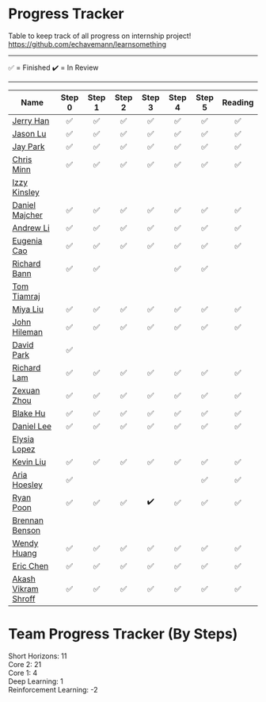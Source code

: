 # Progress Tracker

Table to keep track of all progress on internship project! <br />https://github.com/echavemann/learnsomething

---

✅ = Finished
✔️ = In Review

---

| Name                                                               | Step 0 | Step 1 | Step 2 | Step 3 | Step 4 | Step 5 | Reading |
| ------------------------------------------------------------------ | :----: | :----: | :----: | :----: | :----: | :----: | :-----: |
| [Jerry Han](https://github.com/jerry-hannn/nuft-training)          |   ✅   |   ✅   |   ✅   |   ✅   |   ✅   |   ✅   |   ✅    |
| [Jason Lu](https://github.com/Jasonxlu/learnsomething)             |   ✅   |   ✅   |   ✅   |   ✅   |   ✅   |   ✅   |   ✅    |
| [Jay Park](https://github.com/kyeoul/learnsomething)               |   ✅   |   ✅   |   ✅   |   ✅   |   ✅   |   ✅   |   ✅    |
| [Chris Minn](https://github.com/minnce/shxiv)                      |   ✅   |   ✅   |   ✅   |   ✅   |   ✅   |   ✅   |   ✅    |
| [Izzy Kinsley](https://github.com/IzzyHuang/learnsomething)        |        |        |        |        |        |
| [Daniel Majcher](https://github.com/daniel-majcher/learnsomething) |   ✅   |   ✅   |   ✅   |   ✅   |   ✅   |   ✅   |   ✅    |
| [Andrew Li](https://github.com/andrlime/learnsomething)            |   ✅   |   ✅   |   ✅   |   ✅   |   ✅   |   ✅   |   ✅    |
| [Eugenia Cao](https://github.com/eugenia0804/learnsomething)       |   ✅   |   ✅   |   ✅   |   ✅   |   ✅   |   ✅   |   ✅    |
| [Richard Bann](https://github.com/drahc1R/learnsomething)          |   ✅   |   ✅   |        |        |   ✅   |   ✅   |
| [Tom Tiamraj](https://github.com/JerayuT/learnsomething)           |        |        |        |        |        |        |
| [Miya Liu](https://github.com/miyaliu627/learnsomething)           |   ✅   |   ✅   |   ✅   |   ✅   |   ✅   |   ✅   |   ✅    |
| [John Hileman](https://github.com/jhileman07/learnsomething)       |   ✅   |   ✅   |   ✅   |   ✅   |   ✅   |   ✅   |   ✅    |
| [David Park](https://github.com/dpark4/learnsomething)             |   ✅   |        |        |        |        |        |
| [Richard Lam](https://github.com/Lam-Richard/learnsomething)       |   ✅   |   ✅   |   ✅   |   ✅   |   ✅   |   ✅   |   ✅    |
| [Zexuan Zhou](https://github.com/HZZX0318/learnsomething)          |   ✅   |   ✅   |   ✅   |   ✅   |   ✅   |   ✅   |   ✅    |
| [Blake Hu](https://github.com/blake-hu/learnsomething)             |   ✅   |   ✅   |   ✅   |   ✅   |   ✅   |   ✅   |   ✅    |
| [Daniel Lee](https://github.com/Dsl03/learnsomething/)             |   ✅   |   ✅   |   ✅   |   ✅   |   ✅   |   ✅   |   ✅    |
| [Elysia Lopez](https://github.com/ElysiaLopez/learnsomething)      |        |        |        |        |        |        |
| [Kevin Liu](https://github.com/kliu3638/learnsomething)            |   ✅   |   ✅   |   ✅   |   ✅   |   ✅   |   ✅   |   ✅    |
| [Aria Hoesley](https://github.com/mochi26/learnsomething)          |   ✅   |        |        |        |        |   ✅   |   ✅    |
| [Ryan Poon](https://github.com/ryanp8/learnsomething)              |   ✅   |   ✅   |   ✅   |   ✔️   |   ✅   |   ✅   |   ✅    |
| [Brennan Benson](https://github.com/brennanb2025/learnsomething)   |        |        |        |        |        |        |
| [Wendy Huang](https://github.com/WendyHuang26/learnsomething)      |   ✅   |   ✅   |   ✅   |   ✅   |   ✅   |   ✅   |   ✅    |
| [Eric Chen](https://github.com/10cirenehc/learnsomething)          |   ✅   |   ✅   |   ✅   |   ✅   |   ✅   |   ✅   |   ✅    |
| [Akash Vikram Shroff](https://github.com/akashvshroff)             |   ✅   |   ✅   |   ✅   |   ✅   |   ✅   |   ✅   |   ✅    |

# Team Progress Tracker (By Steps)

Short Horizons: 11 <br />
Core 2: 21 <br />
Core 1: 4 <br />
Deep Learning: 1 <br />
Reinforcement Learning: -2
